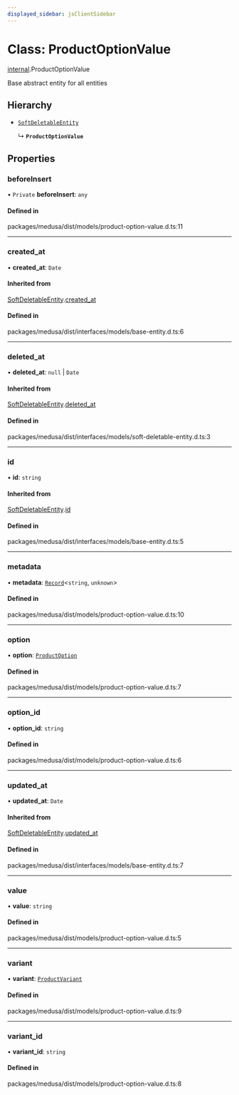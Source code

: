 ```yaml
---
displayed_sidebar: jsClientSidebar
---
```


# Class: ProductOptionValue

[internal](../modules/internal-3.md).ProductOptionValue

Base abstract entity for all entities

## Hierarchy

- [`SoftDeletableEntity`](internal-1.SoftDeletableEntity.md)

  ↳ **`ProductOptionValue`**

## Properties

### beforeInsert

• `Private` **beforeInsert**: `any`

#### Defined in

packages/medusa/dist/models/product-option-value.d.ts:11

___

### created\_at

• **created\_at**: `Date`

#### Inherited from

[SoftDeletableEntity](internal-1.SoftDeletableEntity.md).[created_at](internal-1.SoftDeletableEntity.md#created_at)

#### Defined in

packages/medusa/dist/interfaces/models/base-entity.d.ts:6

___

### deleted\_at

• **deleted\_at**: ``null`` \| `Date`

#### Inherited from

[SoftDeletableEntity](internal-1.SoftDeletableEntity.md).[deleted_at](internal-1.SoftDeletableEntity.md#deleted_at)

#### Defined in

packages/medusa/dist/interfaces/models/soft-deletable-entity.d.ts:3

___

### id

• **id**: `string`

#### Inherited from

[SoftDeletableEntity](internal-1.SoftDeletableEntity.md).[id](internal-1.SoftDeletableEntity.md#id)

#### Defined in

packages/medusa/dist/interfaces/models/base-entity.d.ts:5

___

### metadata

• **metadata**: [`Record`](../modules/internal.md#record)<`string`, `unknown`\>

#### Defined in

packages/medusa/dist/models/product-option-value.d.ts:10

___

### option

• **option**: [`ProductOption`](internal-3.ProductOption.md)

#### Defined in

packages/medusa/dist/models/product-option-value.d.ts:7

___

### option\_id

• **option\_id**: `string`

#### Defined in

packages/medusa/dist/models/product-option-value.d.ts:6

___

### updated\_at

• **updated\_at**: `Date`

#### Inherited from

[SoftDeletableEntity](internal-1.SoftDeletableEntity.md).[updated_at](internal-1.SoftDeletableEntity.md#updated_at)

#### Defined in

packages/medusa/dist/interfaces/models/base-entity.d.ts:7

___

### value

• **value**: `string`

#### Defined in

packages/medusa/dist/models/product-option-value.d.ts:5

___

### variant

• **variant**: [`ProductVariant`](internal-3.ProductVariant.md)

#### Defined in

packages/medusa/dist/models/product-option-value.d.ts:9

___

### variant\_id

• **variant\_id**: `string`

#### Defined in

packages/medusa/dist/models/product-option-value.d.ts:8
